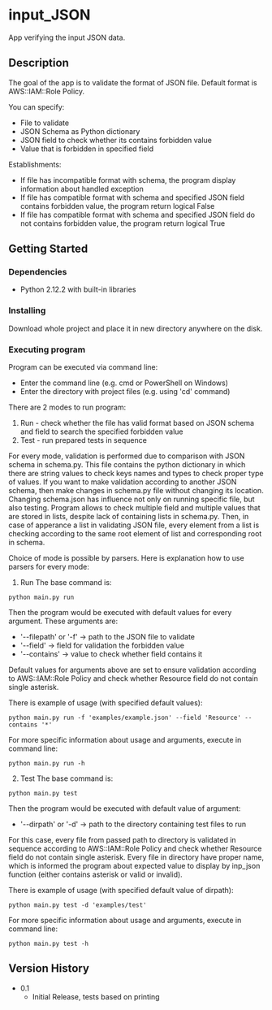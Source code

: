 # input_JSON
App verifying the input JSON data.

## Description

The goal of the app is to validate the format of JSON file. Default format is AWS::IAM::Role Policy.

You can specify:
* File to validate
* JSON Schema as Python dictionary
* JSON field to check whether its contains forbidden value
* Value that is forbidden in specified field

Establishments:
* If file has incompatible format with schema, the program display information about handled exception
* If file has compatible format with schema and specified JSON field contains forbidden value, the program return logical False
* If file has compatible format with schema and specified JSON field do not contains forbidden value, the program return logical True

## Getting Started

### Dependencies

* Python 2.12.2 with built-in libraries

### Installing

Download whole project and place it in new directory anywhere on the disk. 

### Executing program

Program can be executed via command line:

* Enter the command line (e.g. cmd or PowerShell on Windows)
* Enter the directory with project files (e.g. using 'cd' command)

There are 2 modes to run program:
1. Run - check whether the file has valid format based on JSON schema and field to search the specified forbidden value
2. Test - run prepared tests in sequence

For every mode, validation is performed due to comparison with JSON schema in schema.py. 
This file contains the python dictionary in which there are string values to check keys names and types to check proper type of values. If you want to make validation according to another JSON schema, then make changes in schema.py file without changing its location.
Changing schema.json has influence not only on running specific file, but also testing.
Program allows to check multiple field and multiple values that are stored in lists, despite lack of containing lists in schema.py. 
Then, in case of apperance a list in validating JSON file, every element from a list is checking according to the same root element of list and corresponding root in schema.

Choice of mode is possible by parsers. Here is explanation how to use parsers for every mode:
1. Run
The base command is:
```
python main.py run
```
Then the program would be executed with default values for every argument. 
These arguments are:
* '--filepath' or '-f' -> path to the JSON file to validate 
* '--field' -> field for validation the forbidden value
* '--contains' -> value to check whether field contains it

Default values for arguments above are set to ensure validation according to AWS::IAM::Role Policy and check whether Resource field do not contain single asterisk.

There is example of usage (with specified default values):
```
python main.py run -f 'examples/example.json' --field 'Resource' --contains '*'
```
For more specific information about usage and arguments, execute in command line:
```
python main.py run -h
```

2. Test
The base command is:
```
python main.py test
```
Then the program would be executed with default value of argument:
* '--dirpath' or '-d' -> path to the directory containing test files to run

For this case, every file from passed path to directory is validated in sequence according to AWS::IAM::Role Policy and check whether Resource field do not contain single asterisk. 
Every file in directory have proper name, which is informed the program about expected value to display by inp_json function (either contains asterisk or valid or invalid).

There is example of usage (with specified default value of dirpath):
```
python main.py test -d 'examples/test'
```
For more specific information about usage and arguments, execute in command line:
```
python main.py test -h
```


## Version History

* 0.1
    * Initial Release, tests based on printing
